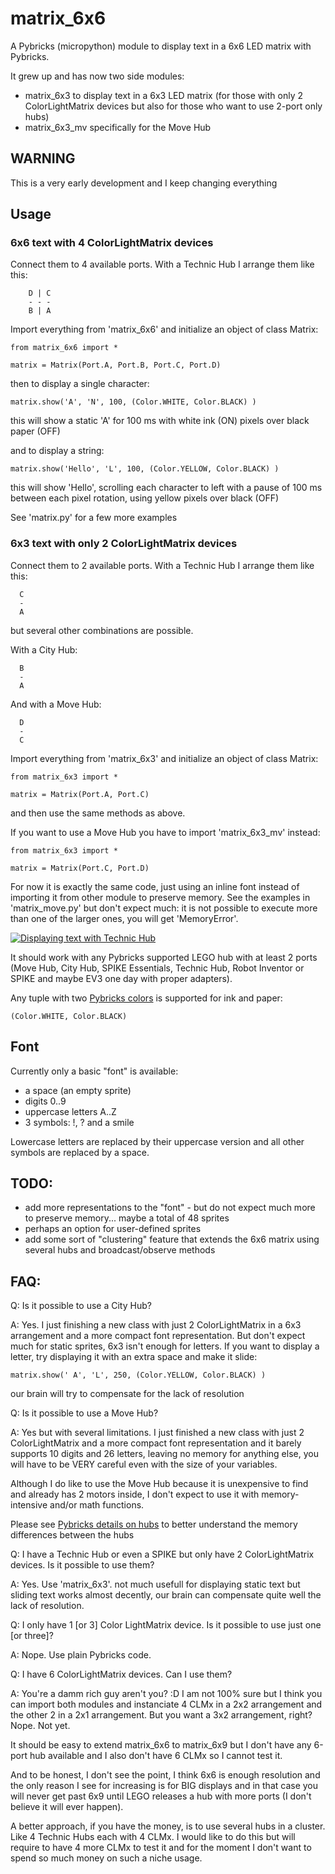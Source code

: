 # matrix_6x6
A Pybricks (micropython) module to display text in a 6x6 LED matrix with Pybricks.

It grew up and has now two side modules:
- matrix_6x3 to display text in a 6x3 LED matrix (for those with only 2 ColorLightMatrix
  devices but also for those who want to use 2-port only hubs)
- matrix_6x3_mv specifically for the Move Hub

## WARNING
This is a very early development and I keep changing everything

## Usage

### 6x6 text with 4 ColorLightMatrix devices

Connect them to 4 available ports. With a Technic Hub I arrange them like this:

        D | C
        - - -
        B | A

Import everything from 'matrix_6x6' and initialize an object of class Matrix:

```
from matrix_6x6 import *

matrix = Matrix(Port.A, Port.B, Port.C, Port.D)
```

then to display a single character:
```
matrix.show('A', 'N', 100, (Color.WHITE, Color.BLACK) )
```
this will show a static 'A' for 100 ms with white ink (ON) pixels over black paper (OFF)

and to display a string:
```
matrix.show('Hello', 'L', 100, (Color.YELLOW, Color.BLACK) )
```
this will show 'Hello', scrolling each character to left with a pause of 100 ms between each
pixel rotation, using yellow pixels over black (OFF)

See 'matrix.py' for a few more examples

### 6x3 text with only 2 ColorLightMatrix devices

Connect them to 2 available ports. With a Technic Hub I arrange them like this:

      C
      -
      A
but several other combinations are possible.

With a City Hub:

      B
      -
      A

And with a Move Hub:

      D
      -
      C

Import everything from 'matrix_6x3' and initialize an object of class Matrix:

```
from matrix_6x3 import *

matrix = Matrix(Port.A, Port.C)
```

and then use the same methods as above.

If you want to use a Move Hub you have to import 'matrix_6x3_mv' instead:

```
from matrix_6x3 import *

matrix = Matrix(Port.C, Port.D)
```

For now it is exactly the same code, just using an inline font instead of importing it from
other module to preserve memory. See the examples in 'matrix_move.py' but don't expect much:
it is not possible to execute more than one of the larger ones, you will get 'MemoryError'.


[![Displaying text with Technic Hub](http://img.youtube.com/vi/mf9VUIu9txE/0.jpg)](https://youtu.be/mf9VUIu9txE "Displaying text with Technic Hub")

It should work with any Pybricks supported LEGO hub with at least 2 ports (Move Hub, City Hub, SPIKE Essentials,
Technic Hub, Robot Inventor or SPIKE and maybe EV3 one day with proper adapters).

Any tuple with two [Pybricks colors](https://docs.pybricks.com/en/latest/parameters/color.html) is supported for ink and paper:
```
(Color.WHITE, Color.BLACK)
```

## Font
Currently only a basic "font" is available:
- a space (an empty sprite)
- digits 0..9
- uppercase letters A..Z
- 3 symbols: !, ? and a smile

Lowercase letters are replaced by their uppercase version and all other symbols are replaced by a space.

## TODO:
- add more representations to the "font" - but do not expect much more to preserve memory... maybe a total of 48 sprites
- perhaps an option for user-defined sprites
- add some sort of "clustering" feature that extends the 6x6 matrix using several hubs and broadcast/observe methods

## FAQ:

Q: Is it possible to use a City Hub?

A: Yes. I just finishing a new class with just 2 ColorLightMatrix in a 6x3 arrangement and a more compact font representation.
But don't expect much for static sprites, 6x3 isn't enough for letters. If you want to display a letter, try displaying it with
an extra space and make it slide:

```
matrix.show(' A', 'L', 250, (Color.YELLOW, Color.BLACK) )
```

our brain will try to compensate for the lack of resolution

Q: Is it possible to use a Move Hub?

A: Yes but with several limitations. I just finished a new class with just 2 ColorLightMatrix and a more compact font
representation and it barely supports 10 digits and 26 letters, leaving no memory for anything else,
you will have to be VERY careful even with the size of your variables.
  
Although I do like to use the Move Hub because it is unexpensive to find and already has 2 motors inside, I don't expect to use
it with memory-intensive and/or math functions.

Please see [Pybricks details on hubs](https://pybricks.com/learn/getting-started/what-do-you-need/) to better understand the
memory differences between the hubs

Q: I have a Technic Hub or even a SPIKE but only have 2 ColorLightMatrix devices. Is it possible to use them?

A: Yes. Use 'matrix_6x3'. not much usefull for displaying static text but sliding text works
almost decently, our brain can compensate quite well the lack of resolution.

Q: I only have 1 [or 3] Color LightMatrix device. Is it possible to use just one [or three]?

A: Nope. Use plain Pybricks code.

Q: I have 6 ColorLightMatrix devices. Can I use them?

A: You're a damm rich guy aren't you? :D I am not 100% sure but I think you can import both modules and instanciate
4 CLMx in a 2x2 arrangement and the other 2 in a 2x1 arrangement. But you want a 3x2 arrangement, right? Nope. Not yet.

It should be easy to extend matrix_6x6 to matrix_6x9 but I don't have any 6-port hub available and I also don't have
6 CLMx so I cannot test it.

And to be honest, I don't see the point, I think 6x6 is enough resolution and the only
reason I see for increasing is for BIG displays and in that case you will never get past 6x9 until LEGO releases a
hub with more ports (I don't believe it will ever happen).

A better approach, if you have the money, is to use several hubs in a cluster. Like 4 Technic Hubs each with 4 CLMx.
I would like to do this but will require to have 4 more CLMx to test it and for the moment I don't want to spend
so much money on such a niche usage.
